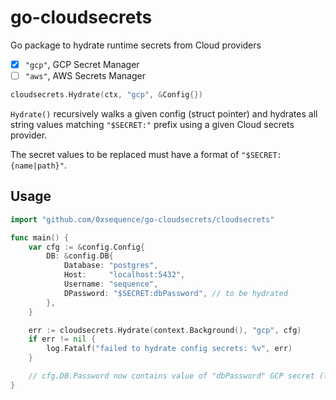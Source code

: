 # go-cloudsecrets

Go package to hydrate runtime secrets from Cloud providers
- [x] `"gcp"`, GCP Secret Manager
- [ ] `"aws"`, AWS Secrets Manager

```go
cloudsecrets.Hydrate(ctx, "gcp", &Config{})
```

`Hydrate()` recursively walks a given config (struct pointer) and hydrates all string
values matching `"$SECRET:"` prefix using a given Cloud secrets provider.

The secret values to be replaced must have a format of `"$SECRET:{name|path}"`.

## Usage
```go
import "github.com/0xsequence/go-cloudsecrets/cloudsecrets"

func main() {
	var cfg := &config.Config{
		DB: &config.DB{
			Database: "postgres",
			Host:     "localhost:5432",
			Username: "sequence",
			DPassword: "$SECRET:dbPassword", // to be hydrated
		},
	}

	err := cloudsecrets.Hydrate(context.Background(), "gcp", cfg)
	if err != nil {
		log.Fatalf("failed to hydrate config secrets: %v", err)
	}

	// cfg.DB.Password now contains value of "dbPassword" GCP secret (latest version)
}
```